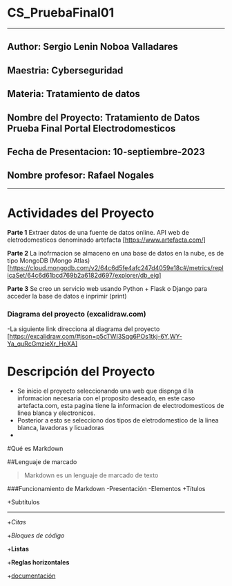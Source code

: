 # CS_PruebaFinal01
----------------------------------------------------------------------------------- 
## Author: Sergio Lenin Noboa Valladares
## Maestria: Cyberseguridad
## Materia: Tratamiento de datos
## Nombre del Proyecto: Tratamiento de Datos Prueba Final Portal Electrodomesticos
## Fecha de Presentacion: 10-septiembre-2023
## Nombre profesor: Rafael Nogales
-----------------------------------------------------------------------------------

# Actividades del Proyecto
__Parte 1__
Extraer datos de una fuente de datos online. API web de eletrodomesticos denominado artefacta 
[https://www.artefacta.com/]

__Parte 2__
La inofrmacion se almaceno en una base de datos en la nube, es de tipo MongoDB (Mongo Atlas) [https://cloud.mongodb.com/v2/64c6d5fe4afc247d4059e18c#/metrics/replicaSet/64c6d61bcd769b2a6182d697/explorer/db_eig]

__Parte 3__
Se creo un servicio web usando Python + Flask o Django para acceder la base de datos e inprimir (print)



### Diagrama del proyecto (excalidraw.com)
-La siguiente link direcciona al diagrama del proyecto 
[https://excalidraw.com/#json=p5cTWI3Sqg6POs1tkj-6Y,WY-Ya_quRcGmzieXr_HpXA]


# Descripción del Proyecto
- Se inicio el proyecto seleccionando una web que dispnga d la informacion necesaria con el proposito deseado, en este caso artefacta.com, esta pagina tiene la informacion de electrodomesticos de linea blanca y electronicos.
- Posterior a esto se selecciono dos tipos de eletrodomestico de la linea blanca, lavadoras y licuadoras
- 







#Qué es Markdown

##Lenguaje de marcado
>Markdown es un lenguaje de marcado de texto

###Funcionamiento de Markdown
-Presentación
-Elementos
+Títulos

+Subtítulos
***
+*Citas*

+_Bloques de código_

+**Listas**

+__Reglas horizontales__

+[documentación](https://markdown.es/)

